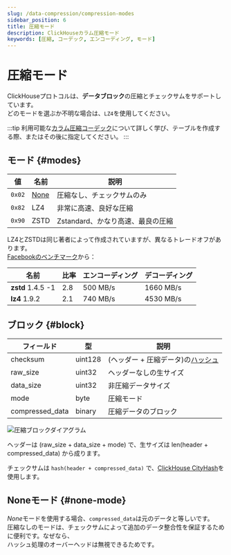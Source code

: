 ```yaml
---
slug: /data-compression/compression-modes
sidebar_position: 6
title: 圧縮モード
description: ClickHouseカラム圧縮モード
keywords: [圧縮, コーデック, エンコーディング, モード]
---
```


# 圧縮モード

ClickHouseプロトコルは、**データブロック**の圧縮とチェックサムをサポートしています。  
どのモードを選ぶか不明な場合は、`LZ4`を使用してください。

:::tip
利用可能な[カラム圧縮コーデック](/sql-reference/statements/create/table.md/#column-compression-codecs)について詳しく学び、テーブルを作成する際、またはその後に指定してください。
:::

## モード {#modes}

| 値     | 名前                | 説明                                           |
|--------|---------------------|-----------------------------------------------|
| `0x02` | [None](#none-mode)  | 圧縮なし、チェックサムのみ                     |
| `0x82` | LZ4                 | 非常に高速、良好な圧縮                         |
| `0x90` | ZSTD                | Zstandard、かなり高速、最良の圧縮             |

LZ4とZSTDは同じ著者によって作成されていますが、異なるトレードオフがあります。  
[Facebookのベンチマーク](https://facebook.github.io/zstd/#benchmarks)から：

| 名前               | 比率  | エンコーディング | デコーディング  |
|---------------------|-------|------------------|------------------|
| **zstd** 1.4.5 -1   | 2.8   | 500 MB/s         | 1660 MB/s        |
| **lz4** 1.9.2       | 2.1   | 740 MB/s         | 4530 MB/s        |

## ブロック {#block}

| フィールド            | 型      | 説明                                                    |
|----------------------|---------|-------------------------------------------------------|
| checksum             | uint128 | (ヘッダー + 圧縮データ)の[ハッシュ](../native-protocol/hash.md)      |
| raw_size             | uint32  | ヘッダーなしの生サイズ                                  |
| data_size            | uint32  | 非圧縮データサイズ                                      |
| mode                 | byte    | 圧縮モード                                            |
| compressed_data      | binary  | 圧縮データのブロック                                    |

![圧縮ブロックダイアグラム](./images/ch_compression_block.png)

ヘッダーは (raw_size + data_size + mode) で、生サイズは len(header + compressed_data) から成ります。

チェックサムは `hash(header + compressed_data)` で、[ClickHouse CityHash](../native-protocol/hash.md)を使用します。

## Noneモード {#none-mode}

*None*モードを使用する場合、`compressed_data`は元のデータと等しいです。  
圧縮なしのモードは、チェックサムによって追加のデータ整合性を保証するために便利です。なぜなら、  
ハッシュ処理のオーバーヘッドは無視できるためです。
